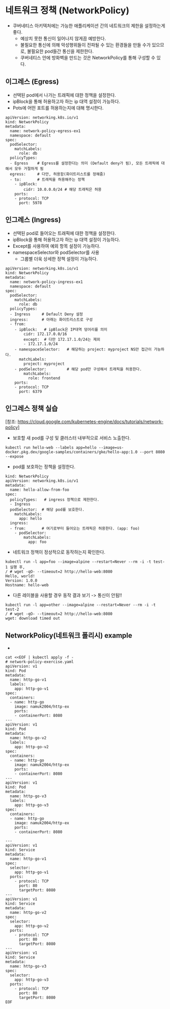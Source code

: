 # 네트워크 정책 (NetworkPolicy)
- 쿠버네티스 아키텍처에는 가능한 애플리케이션 간의 네트워크의 제한을 설정하는게 좋다.
  - 예상치 못한 통신이 일어나지 않게끔 예방한다.
  - 불필요한 통신에 의해 악성행위들이 전파될 수 있는 환경들을 만들 수가 있으므로,
    불필요한 pod들간 통신을 제한한다.
  - 쿠버네티스 안에 방화벽을 만드는 것은 NetworkPolicy를 통해 구성할 수 있다. 

## 이그레스 (Egress)
- 선택된 pod에서 나가는 트래픽에 대한 정책을 설정한다.
- ipBlock을 통해 허용하고자 하는 ip 대역 설정이 가능하다.
- Pots에 어떤 포트를 허용하는지에 대해 명시한다.

```
apiVersion: networking.k8s.io/v1
kind: NetworkPolicy
metadata:
  name: network-policy-egress-ex1
  namespace: default
spec:
  podSelector:
    matchLabels:
      role: db
  policyTypes:
  - Egress    # Egress를 설정한다는 의미 (Default deny가 됨), 모든 트래픽에 대해서 모두 거절하게 됨
  egress:     # 다만, 허용함(화이트리스트를 정해줌)
  - to:       # 트래픽을 허용해주는 정책
    - ipBlock:
        cidr: 10.0.0.0/24 # 해당 트래픽은 허용
    ports:
    - protocol: TCP
      port: 5978   
```


## 인그레스 (Ingress)
- 선택된 pod로 들어오는 트래픽에 대한 정책을 설정한다.
- ipBlock을 통해 허용하고자 하는 ip 대역 설정이 가능하다.
- Except를 사용하여 예외 항목 설정이 가능하다.
- namespaceSelector와 podSelector를 사용
  - 그룹별 더욱 상세한 정책 설정이 가능하다.

```
apiVersion: networking.k8s.io/v1
kind: NetworkPolicy
metadata:
  name: network-policy-ingress-ex1
  namespace: default
spec:
  podSelector:
    matchLabels:
      role: db
  policyTypes:
  - Ingress     # Default Deny 설정
  ingress:      # 아래는 화이트리스트로 구성
  - from:
    - ipBlock:   # ipBlock은 IP대역 덩어리를 의미
        cidr: 172.17.0.0/16  
        except:  # 다만 172.17.1.0/24는 제외
        - 172.17.1.0/24
    - namespaceSelector:   # 해당하는 project: myproject NS만 접근이 가능하다.
      matchLabels:
        project: myproject
    - podSelector:         # 해당 pod만 구성해서 트래픽을 허용한다.
        matchLabels:
          role: frontend
    ports:
    - protocol: TCP
      port: 6379
```

## 인그레스 정책 실습
[참조: https://cloud.google.com/kubernetes-engine/docs/tutorials/network-policy]

- 보호할 새 pod를 구성 및 클러스터 내부적으로 서비스 노출한다.
```
kubectl run hello-web --labels app=hello --image=us-docker.pkg.dev/google-samples/containers/gke/hello-app:1.0 --port 8080 --expose
```

- pod를 보호하는 정책을 설정한다.
```
kind: NetworkPolicy
apiVersion: networking.k8s.io/v1
metadata:
  name: hello-allow-from-foo
spec:
  policyTypes:   # ingress 정책으로 제한한다.
  - Ingress
  podSelector:  # 해당 pod를 보호한다.
    matchLabels:
      app: hello
  ingress:
  - from:       # 여기로부터 들어오는 트래픽은 허용한다. (app: foo)
    - podSelector:
        matchLabels:
          app: foo
```

- 네트워크 정책이 정상적으로 동작하는지 확인한다.
```
kubectl run -l app=foo --image=alpine --restart=Never --rm -i -t test-1 실행 후,
/ # wget -qO- --timeout=2 http://hello-web:8080
Hello, world!
Version: 1.0.0
Hostname: hello-web
```

- 다른 레이블을 사용할 경우 동작 결과 보기 -> 통신이 안됨!!
```
kubectl run -l app=other --image=alpine --restart=Never --rm -i -t test-2
/ # wget -qO- --timeout=2 http://hello-web:8080
wget: download timed out
```


## NetworkPolicy(네트워크 폴리시) example
- 

```
cat <<EOF | kubectl apply -f -
# network-policy-exercise.yaml
apiVersion: v1
kind: Pod
metadata:
  name: http-go-v1
  labels:
    app: http-go-v1
spec:
  containers:
  - name: http-go
    image: namuk2004/http-ex
    ports:
    - containerPort: 8080
---
apiVersion: v1
kind: Pod
metadata:
  name: http-go-v2
  labels:
    app: http-go-v2
spec:
  containers:
  - name: http-go
    image: namuk2004/http-ex
    ports:
    - containerPort: 8080
---
apiVersion: v1
kind: Pod
metadata:
  name: http-go-v3
  labels:
    app: http-go-v3
spec:
  containers:
  - name: http-go
    image: namuk2004/http-ex
    ports:
    - containerPort: 8080

---
apiVersion: v1
kind: Service
metadata:
  name: http-go-v1
spec:
  selector:
    app: http-go-v1
  ports:
    - protocol: TCP
      port: 80
      targetPort: 8080
---
apiVersion: v1
kind: Service
metadata:
  name: http-go-v2
spec:
  selector:
    app: http-go-v2
  ports:
    - protocol: TCP
      port: 80
      targetPort: 8080
---
apiVersion: v1
kind: Service
metadata:
  name: http-go-v3
spec:
  selector:
    app: http-go-v3
  ports:
    - protocol: TCP
      port: 80
      targetPort: 8080
EOF
```




